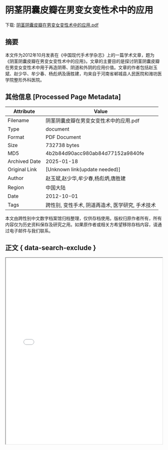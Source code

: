 # 阴茎阴囊皮瓣在男变女变性术中的应用

<!-- tcd_download_link -->
下载: <a href="../阴茎阴囊皮瓣在男变女变性术中的应用.pdf" download>阴茎阴囊皮瓣在男变女变性术中的应用.pdf</a>
<!-- tcd_download_link_end -->

## 摘要

<!-- tcd_abstract -->
本文件为2012年10月发表在《中国现代手术学杂志》上的一篇学术文章，题为《阴茎阴囊皮瓣在男变女变性术中的应用》。文章的主要目的是探讨阴茎阴囊皮瓣在男变女变性术中用于再造阴蒂、阴道和外阴的应用价值。文章的作者包括赵玉斌、赵少华、牟少春、杨彪炳及唐胜建，均来自于河南省郸城县人民医院和潍坊医学院整形外科医院。

<!-- tcd_abstract_end -->

## 其他信息 [Processed Page Metadata]

| Attribute       | Value                                  |
|-----------------|----------------------------------------|
| Filename        | 阴茎阴囊皮瓣在男变女变性术中的应用.pdf                             |
| Type            | document                                 |
| Format          | PDF Document                               |
| Size            | 732738 bytes                           |
| MD5             | 4b2b84d90acc980ab84d77152a9840fe                                  |
| Archived Date   | 2025-01-18                             |
| Original Link   | [Unknown link(update needed)]                         |
| Author          | 赵玉斌,赵少华,牟少春,杨彪炳,唐胜建                               |
| Region          | 中国大陆                               |
| Date            | 2012-10-01                                 |
| Tags            | 跨性别, 变性手术, 阴道再造术, 医学研究, 手术技术                                 |

本文由跨性别中文数字档案馆归档整理，仅供存档使用。版权归原作者所有，所有内容仅为历史资料保存及研究之用。如果原作者或相关方希望移除存档内容，请通过电子邮件与我们联系。

## 正文 { data-search-exclude }

<!-- tcd_main_text -->
<iframe src="../阴茎阴囊皮瓣在男变女变性术中的应用.pdf" width="100%" height="600px">
    <p>无法显示PDF，请下载查看。</p>
</iframe>
<!-- tcd_main_text_end -->

